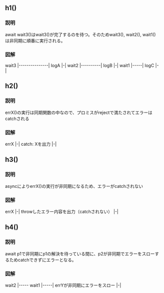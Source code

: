 ## h1()
### 説明
await wait3()はwait3()が完了するのを待つ。そのためwait3(), wait2(), wait1()は非同期に順番に実行される。
### 図解
wait3
|---------------|
                logA
                |-|
                  wait2
                  |----------|
                             logB
                             |-|
                             wait1
                             |-----|
                                   logC
                                   |-|

## h2()
### 説明
errX()の実行は同期関数の中なので、プロミスがrejectで満たされてエラーはcatchされる
### 図解
errX
|-|
  catch: Xを出力
  |-|

## h3()
### 説明
asyncによりerrX()の実行が非同期になるため、エラーがcatchされない
### 図解
errX
|-|
  throwしたエラー内容を出力（catchされない）
  |-|

## h4()
### 説明
await p1で非同期にp1の解決を待っている間に、p2が非同期でエラーをスローするためcatchできずにエラーとなる。
### 図解
wait2
|-----
wait1
|-----|
      errYが非同期にエラーをスロー
      |-|